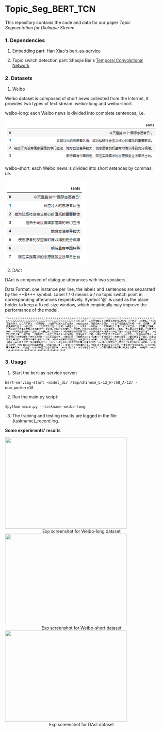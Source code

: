 # Topic_Seg_BERT_TCN
This repository contains the code and data for our paper *Topic Segmentation for Dialogue Stream*.

### 1. Dependencies

1) Embedding part: Han Xiao's [bert-as-service](https://github.com/hanxiao/bert-as-service)

2) Topic switch detection part: Shaojie Bai's [Temporal Convolutional Network](https://github.com/locuslab/TCN)

### 2. Datasets

1) Weibo

Weibo dataset is composed of short news collected from the Internet, it provides two types of text stream: weibo-long and weibo-short.

weibo-long: each Weibo news is divided into complete sentences, i.e.

<img src="./imgs/weibo-long_example.png" align=center />

weibo-short: each Weibo news is divided into short setences by commas, i.e.

<img src="./imgs/weibo-short_example.png" align=center />

2) DAct

DAct is composed of dialogue utterances with two speakers.

Data Format: one instance per line, the labels and sentences are separated by the ++$+++ symbol. Label 1 / 0 means a / no topic switch point in corresponding utterances respectively. Symbol '@' is used as the place holder to keep a fixed-size window, which empirically may improve the performance of the model.

<img src="./imgs/dact_example.png" align=center />



### 3. Usage

1) Start the bert-as-service server:

```bert-serving-start -model_dir /tmp/chinese_L-12_H-768_A-12/ -num_worker=16```

2) Run the main.py script:

```$python main.py --taskname weibo-long```

3) The training and testing results are logged in the file {taskname}_record.log.



**Some experiments' results**

<img width="400" height="300" src="./imgs/weibo-long_result.png" align=center />

<center>Exp screenshot for Weibo-long dataset</center>



<img width="400" height="300" src="./imgs/weibo-short_result.png" align=center />

<center>Exp screenshot for Weibo-short dataset</center>



<img width="400" height="300" src="./imgs/dact_result.png" align=center />

<center> Exp screenshot for DAct dataset</center>

